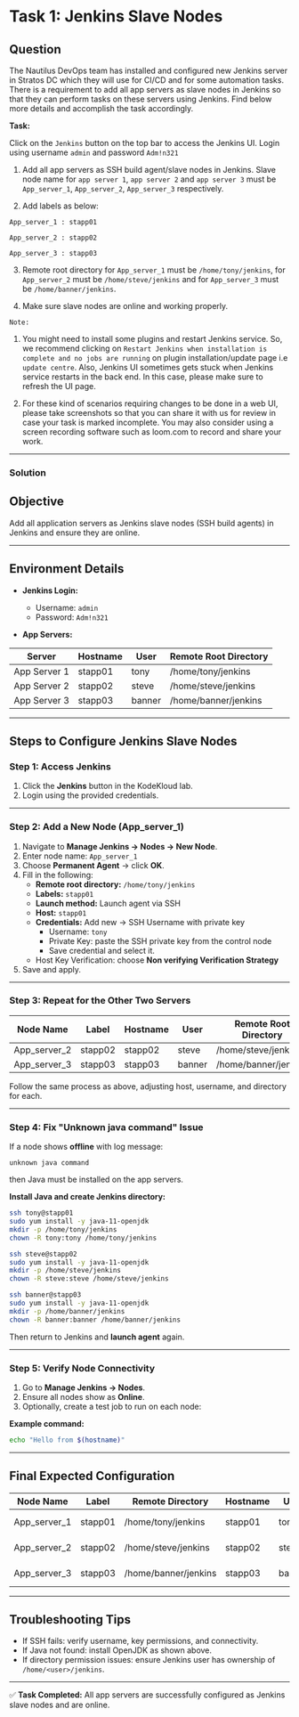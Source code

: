 # Task 1: Jenkins Slave Nodes

## Question

The Nautilus DevOps team has installed and configured new Jenkins server in Stratos DC which they will use for CI/CD and for some automation tasks. There is a requirement to add all app servers as slave nodes in Jenkins so that they can perform tasks on these servers using Jenkins. Find below more details and accomplish the task accordingly.

**Task:**

Click on the `Jenkins` button on the top bar to access the Jenkins UI. Login using username `admin` and password `Adm!n321`

1. Add all app servers as SSH build agent/slave nodes in Jenkins. Slave node name for `app server 1`, `app server 2` and `app server 3` must be `App_server_1`, `App_server_2`, `App_server_3` respectively.

2. Add labels as below:

`App_server_1 : stapp01`

`App_server_2 : stapp02`

`App_server_3 : stapp03`

3. Remote root directory for `App_server_1` must be `/home/tony/jenkins`, for `App_server_2` must be `/home/steve/jenkins` and for `App_server_3` must be `/home/banner/jenkins`.

4. Make sure slave nodes are online and working properly.

`Note:` 

1. You might need to install some plugins and restart Jenkins service. So, we recommend clicking on `Restart Jenkins when installation is complete and no jobs are running` on plugin installation/update page i.e `update centre`. Also, Jenkins UI sometimes gets stuck when Jenkins service restarts in the back end. In this case, please make sure to refresh the UI page.

2. For these kind of scenarios requiring changes to be done in a web UI, please take screenshots so that you can share it with us for review in case your task is marked incomplete. You may also consider using a screen recording software such as loom.com to record and share your work.

---

### Solution

## Objective

Add all application servers as Jenkins slave nodes (SSH build agents) in Jenkins and ensure they are online.

---

## Environment Details

- **Jenkins Login:**
  - Username: `admin`
  - Password: `Adm!n321`

- **App Servers:**

| Server        | Hostname | User   | Remote Root Directory      |
|----------------|-----------|--------|-----------------------------|
| App Server 1   | stapp01   | tony   | /home/tony/jenkins         |
| App Server 2   | stapp02   | steve  | /home/steve/jenkins        |
| App Server 3   | stapp03   | banner | /home/banner/jenkins       |

---

## Steps to Configure Jenkins Slave Nodes

### Step 1: Access Jenkins
1. Click the **Jenkins** button in the KodeKloud lab.
2. Login using the provided credentials.

---

### Step 2: Add a New Node (App_server_1)
1. Navigate to **Manage Jenkins → Nodes → New Node**.
2. Enter node name: `App_server_1`
3. Choose **Permanent Agent** → click **OK**.
4. Fill in the following:
   - **Remote root directory:** `/home/tony/jenkins`
   - **Labels:** `stapp01`
   - **Launch method:** Launch agent via SSH
   - **Host:** `stapp01`
   - **Credentials:** Add new → SSH Username with private key
     - Username: `tony`
     - Private Key: paste the SSH private key from the control node
     - Save credential and select it.
   - Host Key Verification: choose **Non verifying Verification Strategy**
5. Save and apply.

---

### Step 3: Repeat for the Other Two Servers

| Node Name     | Label  | Hostname | User   | Remote Root Directory |
|----------------|--------|-----------|--------|------------------------|
| App_server_2   | stapp02 | stapp02   | steve  | /home/steve/jenkins   |
| App_server_3   | stapp03 | stapp03   | banner | /home/banner/jenkins  |

Follow the same process as above, adjusting host, username, and directory for each.

---

### Step 4: Fix "Unknown java command" Issue

If a node shows **offline** with log message:
```
unknown java command
```
then Java must be installed on the app servers.

**Install Java and create Jenkins directory:**

```bash
ssh tony@stapp01
sudo yum install -y java-11-openjdk
mkdir -p /home/tony/jenkins
chown -R tony:tony /home/tony/jenkins

ssh steve@stapp02
sudo yum install -y java-11-openjdk
mkdir -p /home/steve/jenkins
chown -R steve:steve /home/steve/jenkins

ssh banner@stapp03
sudo yum install -y java-11-openjdk
mkdir -p /home/banner/jenkins
chown -R banner:banner /home/banner/jenkins
```

Then return to Jenkins and **launch agent** again.

---

### Step 5: Verify Node Connectivity

1. Go to **Manage Jenkins → Nodes**.
2. Ensure all nodes show as **Online**.
3. Optionally, create a test job to run on each node:

**Example command:**
```bash
echo "Hello from $(hostname)"
```

---

## Final Expected Configuration

| Node Name     | Label  | Remote Directory        | Hostname | User   | Status  |
|----------------|--------|-------------------------|-----------|--------|----------|
| App_server_1   | stapp01 | /home/tony/jenkins     | stapp01   | tony   | ✅ Online |
| App_server_2   | stapp02 | /home/steve/jenkins    | stapp02   | steve  | ✅ Online |
| App_server_3   | stapp03 | /home/banner/jenkins   | stapp03   | banner | ✅ Online |

---

## Troubleshooting Tips

- If SSH fails: verify username, key permissions, and connectivity.
- If Java not found: install OpenJDK as shown above.
- If directory permission issues: ensure Jenkins user has ownership of `/home/<user>/jenkins`.

---

✅ **Task Completed:** All app servers are successfully configured as Jenkins slave nodes and are online.